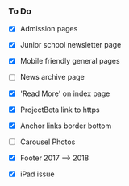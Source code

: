 ### To Do


- [x] Admission pages
- [x] Junior school newsletter page
- [x] Mobile friendly general pages
- [ ] News archive page
- [x] 'Read More' on index page
- [x] ProjectBeta link to https
- [x] Anchor links border bottom
- [ ] Carousel Photos
- [x] Footer 2017 --> 2018

- [x] iPad issue